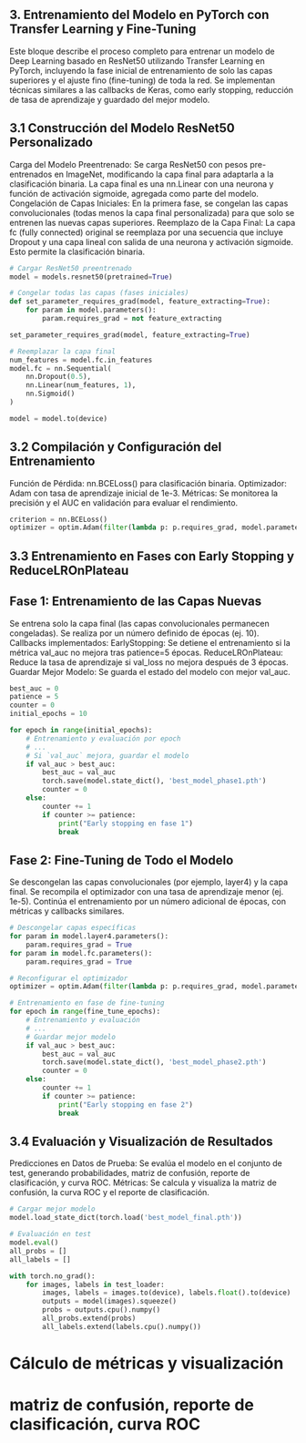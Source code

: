 ## 3. Entrenamiento del Modelo en PyTorch con Transfer Learning y Fine-Tuning
Este bloque describe el proceso completo para entrenar un modelo de Deep Learning basado en ResNet50 utilizando Transfer Learning en PyTorch, incluyendo la fase inicial de entrenamiento de solo las capas superiores y el ajuste fino (fine-tuning) de toda la red. Se implementan técnicas similares a las callbacks de Keras, como early stopping, reducción de tasa de aprendizaje y guardado del mejor modelo.

## 3.1 Construcción del Modelo ResNet50 Personalizado
Carga del Modelo Preentrenado: Se carga ResNet50 con pesos pre-entrenados en ImageNet, modificando la capa final para adaptarla a la clasificación binaria. La capa final es una nn.Linear con una neurona y función de activación sigmoide, agregada como parte del modelo.
Congelación de Capas Iniciales: En la primera fase, se congelan las capas convolucionales (todas menos la capa final personalizada) para que solo se entrenen las nuevas capas superiores.
Reemplazo de la Capa Final: La capa fc (fully connected) original se reemplaza por una secuencia que incluye Dropout y una capa lineal con salida de una neurona y activación sigmoide. Esto permite la clasificación binaria.

```python
# Cargar ResNet50 preentrenado
model = models.resnet50(pretrained=True)

# Congelar todas las capas (fases iniciales)
def set_parameter_requires_grad(model, feature_extracting=True):
    for param in model.parameters():
        param.requires_grad = not feature_extracting

set_parameter_requires_grad(model, feature_extracting=True)

# Reemplazar la capa final
num_features = model.fc.in_features
model.fc = nn.Sequential(
    nn.Dropout(0.5),
    nn.Linear(num_features, 1),
    nn.Sigmoid()
)

model = model.to(device)
```

## 3.2 Compilación y Configuración del Entrenamiento

Función de Pérdida: nn.BCELoss() para clasificación binaria.
Optimizador: Adam con tasa de aprendizaje inicial de 1e-3.
Métricas: Se monitorea la precisión y el AUC en validación para evaluar el rendimiento.

```python
criterion = nn.BCELoss()
optimizer = optim.Adam(filter(lambda p: p.requires_grad, model.parameters()), lr=1e-3)
```

## 3.3 Entrenamiento en Fases con Early Stopping y ReduceLROnPlateau

## Fase 1: Entrenamiento de las Capas Nuevas

Se entrena solo la capa final (las capas convolucionales permanecen congeladas).
Se realiza por un número definido de épocas (ej. 10).
Callbacks implementados:
EarlyStopping: Se detiene el entrenamiento si la métrica val_auc no mejora tras patience=5 épocas.
ReduceLROnPlateau: Reduce la tasa de aprendizaje si val_loss no mejora después de 3 épocas.
Guardar Mejor Modelo: Se guarda el estado del modelo con mejor val_auc.

```python
best_auc = 0
patience = 5
counter = 0
initial_epochs = 10

for epoch in range(initial_epochs):
    # Entrenamiento y evaluación por epoch
    # ...
    # Si `val_auc` mejora, guardar el modelo
    if val_auc > best_auc:
        best_auc = val_auc
        torch.save(model.state_dict(), 'best_model_phase1.pth')
        counter = 0
    else:
        counter += 1
        if counter >= patience:
            print("Early stopping en fase 1")
            break
```

## Fase 2: Fine-Tuning de Todo el Modelo

Se descongelan las capas convolucionales (por ejemplo, layer4) y la capa final.
Se recompila el optimizador con una tasa de aprendizaje menor (ej. 1e-5).
Continúa el entrenamiento por un número adicional de épocas, con métricas y callbacks similares.

```python
# Descongelar capas específicas
for param in model.layer4.parameters():
    param.requires_grad = True
for param in model.fc.parameters():
    param.requires_grad = True

# Reconfigurar el optimizador
optimizer = optim.Adam(filter(lambda p: p.requires_grad, model.parameters()), lr=1e-5)

# Entrenamiento en fase de fine-tuning
for epoch in range(fine_tune_epochs):
    # Entrenamiento y evaluación
    # ...
    # Guardar mejor modelo
    if val_auc > best_auc:
        best_auc = val_auc
        torch.save(model.state_dict(), 'best_model_phase2.pth')
        counter = 0
    else:
        counter += 1
        if counter >= patience:
            print("Early stopping en fase 2")
            break
```

## 3.4 Evaluación y Visualización de Resultados
Predicciones en Datos de Prueba: Se evalúa el modelo en el conjunto de test, generando probabilidades, matriz de confusión, reporte de clasificación, y curva ROC.
Métricas: Se calcula y visualiza la matriz de confusión, la curva ROC y el reporte de clasificación.

```python
# Cargar mejor modelo
model.load_state_dict(torch.load('best_model_final.pth'))

# Evaluación en test
model.eval()
all_probs = []
all_labels = []

with torch.no_grad():
    for images, labels in test_loader:
        images, labels = images.to(device), labels.float().to(device)
        outputs = model(images).squeeze()
        probs = outputs.cpu().numpy()
        all_probs.extend(probs)
        all_labels.extend(labels.cpu().numpy())
```

# Cálculo de métricas y visualización
# matriz de confusión, reporte de clasificación, curva ROC
